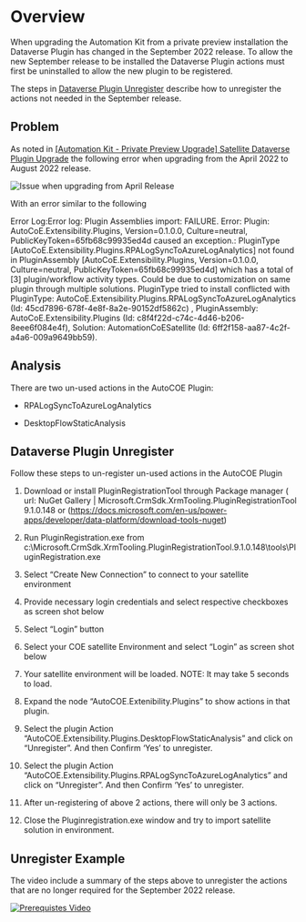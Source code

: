# Overview

When upgrading the Automation Kit from a private preview installation the Dataverse Plugin has changed in the September 2022 release. To allow the new September release to be installed the Dataverse Plugin actions must first be uninstalled to allow the new plugin to be registered.

The steps in [Dataverse Plugin Unregister](#dataverse-plugin-unregister) describe how to unregister the actions not needed in the September release.

## Problem

As noted in [[Automation Kit - Private Preview Upgrade] Satellite Dataverse Plugin Upgrade](https://github.com/microsoft/powercat-automation-kit/issues/17) the following error when upgrading from the April 2022 to August 2022 release.

![Issue when upgrading from April Release](https://user-images.githubusercontent.com/94862471/190780451-0c8d0d18-3981-4845-8cbc-295434521e2b.png)

With an error similar to the following

Error Log:Error log: Plugin Assemblies import: FAILURE. Error: Plugin: AutoCoE.Extensibility.Plugins, Version=0.1.0.0, Culture=neutral, PublicKeyToken=65fb68c99935ed4d caused an exception.: PluginType [AutoCoE.Extensibility.Plugins.RPALogSyncToAzureLogAnalytics] not found in PluginAssembly [AutoCoE.Extensibility.Plugins, Version=0.1.0.0, Culture=neutral, PublicKeyToken=65fb68c99935ed4d] which has a total of [3] plugin/workflow activity types. Could be due to customization on same plugin through multiple solutions. PluginType tried to install conflicted with PluginType: AutoCoE.Extensibility.Plugins.RPALogSyncToAzureLogAnalytics (Id: 45cd7896-678f-4e8f-8a2e-90152df5862c) , PluginAssembly: AutoCoE.Extensibility.Plugins (Id: c8f4f22d-c74c-4d46-b206-8eee6f084e4f), Solution: AutomationCoESatellite (Id: 6ff2f158-aa87-4c2f-a4a6-009a9649bb59).

## Analysis

There are two un-used actions in the AutoCOE Plugin:

- RPALogSyncToAzureLogAnalytics

- DesktopFlowStaticAnalysis

## Dataverse Plugin Unregister

Follow these steps to un-register  un-used actions in the AutoCOE Plugin

1. Download or install PluginRegistrationTool through Package manager ( url: NuGet Gallery | Microsoft.CrmSdk.XrmTooling.PluginRegistrationTool 9.1.0.148 or (https://docs.microsoft.com/en-us/power-apps/developer/data-platform/download-tools-nuget)

1. Run PluginRegistration.exe from c:\Microsoft.CrmSdk.XrmTooling.PluginRegistrationTool.9.1.0.148\tools\PluginRegistration.exe

1. Select “Create New Connection” to connect to your satellite environment

1. Provide necessary login credentials and select respective checkboxes as screen shot below

1. Select “Login” button

1. Select your COE satellite Environment and select “Login” as screen shot below

1. Your satellite environment will be loaded. NOTE: It may take 5 seconds to load.

1. Expand the node “AutoCOE.Extenibility.Plugins” to show actions in that plugin.

1. Select the plugin Action “AutoCOE.Extensibility.Plugins.DesktopFlowStaticAnalysis” and click on “Unregister”. And then Confirm ‘Yes’ to unregister.

1. Select the plugin Action “AutoCOE.Extensibility.Plugins.RPALogSyncToAzureLogAnalytics” and click on “Unregister”. And then Confirm ‘Yes’ to unregister.

1. After un-registering of above 2 actions, there will only be 3 actions.

1. Close the Pluginregistration.exe window and try to import satellite solution in environment.

## Unregister Example

The video include a summary of the steps above to unregister the actions that are no longer required for the September 2022 release.

<a href='https://www.youtube.com/watch?v=W6X5U9g_wlo&list=PLi9EhCY4z99VlRg4j7D1Or6XfXbUcEWZy&index=8' target='_blank'>

![Prerequistes Video](https://img.youtube.com/vi/W6X5U9g_wlo/0.jpg)

</a>